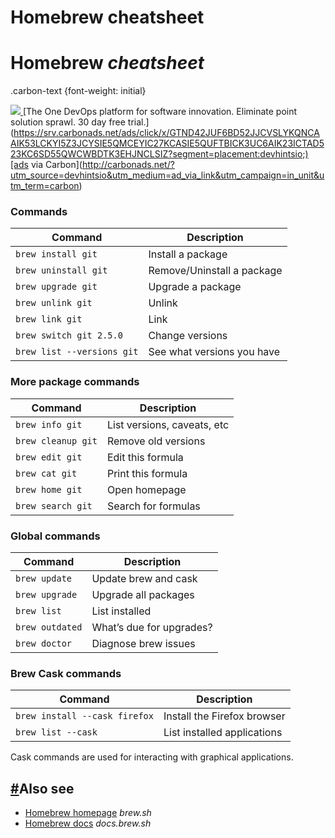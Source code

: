# Homebrew cheatsheet
Homebrew _cheatsheet_
=====================

.carbon-text {font-weight: initial}

[![](https://cdn4.buysellads.net/uu/1/126868/1669847274-GitLab_White.png)
](https://srv.carbonads.net/ads/click/x/GTND42JUF6BD52JJCVSLYKQNCAAIK53LCKYI5Z3JCYSIE5QMCEYIC27KCASIE5QUFTBICK3UC6AIK23ICTAD523KC6SD55QWCWBDTK3EHJNCLSIZ?segment=placement:devhintsio;)[The One DevOps platform for software innovation. Eliminate point solution sprawl. 30 day free trial.](https://srv.carbonads.net/ads/click/x/GTND42JUF6BD52JJCVSLYKQNCAAIK53LCKYI5Z3JCYSIE5QMCEYIC27KCASIE5QUFTBICK3UC6AIK23ICTAD523KC6SD55QWCWBDTK3EHJNCLSIZ?segment=placement:devhintsio;)[ads via Carbon](http://carbonads.net/?utm_source=devhintsio&utm_medium=ad_via_link&utm_campaign=in_unit&utm_term=carbon)

### Commands

| Command | Description |
| --- | --- |
| `brew install git` | Install a package |
| `brew uninstall git` | Remove/Uninstall a package |
| `brew upgrade git` | Upgrade a package |
| `brew unlink git` | Unlink |
| `brew link git` | Link |
| `brew switch git 2.5.0` | Change versions |
| `brew list --versions git` | See what versions you have |

### More package commands

| Command | Description |
| --- | --- |
| `brew info git` | List versions, caveats, etc |
| `brew cleanup git` | Remove old versions |
| `brew edit git` | Edit this formula |
| `brew cat git` | Print this formula |
| `brew home git` | Open homepage |
| `brew search git` | Search for formulas |

### Global commands

| Command | Description |
| --- | --- |
| `brew update` | Update brew and cask |
| `brew upgrade` | Upgrade all packages |
| `brew list` | List installed |
| `brew outdated` | What’s due for upgrades? |
| `brew doctor` | Diagnose brew issues |

### Brew Cask commands

| Command | Description |
| --- | --- |
| `brew install --cask firefox` | Install the Firefox browser |
| `brew list --cask` | List installed applications |

Cask commands are used for interacting with graphical applications.

[#](#also-see)Also see
----------------------

*   [Homebrew homepage](https://brew.sh/) _brew.sh_
*   [Homebrew docs](https://docs.brew.sh) _docs.brew.sh_